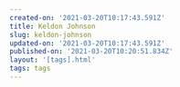 ```yaml
---
created-on: '2021-03-20T10:17:43.591Z'
title: Keldon Johnson
slug: keldon-johnson
updated-on: '2021-03-20T10:17:43.591Z'
published-on: '2021-03-20T10:20:51.834Z'
layout: '[tags].html'
tags: tags
---
```



